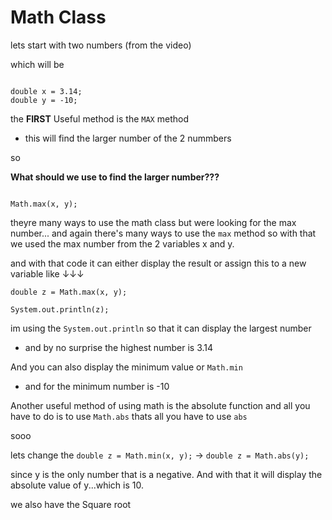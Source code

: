 # Math Class

lets start with two numbers (from the video)

which will be 
```

double x = 3.14;
double y = -10;

```
the **FIRST** Useful method is the ```MAX``` method
- this will find the larger number of the 2 nummbers

so

**What should we use to find the larger number???**
```

Math.max(x, y);
```
theyre many ways to use the math class but were looking for the max number... and again there's many ways to use the ```max``` method so with that we used the max number from the 2 variables x and y.

and with that code it can either display the result or assign this to a new variable like ↓↓↓
```
double z = Math.max(x, y);

System.out.println(z);
```
im using the ```System.out.println``` so that it can display the largest number 
- and by no surprise the highest number is 3.14

And you can also display the minimum value or ```Math.min``` 
- and for the minimum number is -10

Another useful method of using math is the absolute function and all you have to do is to use ```Math.abs``` thats all you have to use ```abs```

sooo

lets change the ```double z = Math.min(x, y);``` → ```double z = Math.abs(y);```

since y is the only number that is a negative. And with that it will display the absolute value of y...which is 10.

we also have the Square root 
